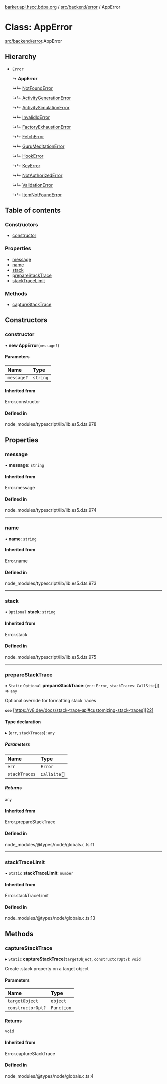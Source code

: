 [barker.api.hscc.bdpa.org][1] / [src/backend/error][2] / AppError

# Class: AppError

[src/backend/error][2].AppError

## Hierarchy

- `Error`

  ↳ **AppError**

  ↳↳ [NotFoundError][3]

  ↳↳ [ActivityGenerationError][4]

  ↳↳ [ActivitySimulationError][5]

  ↳↳ [InvalidIdError][6]

  ↳↳ [FactoryExhaustionError][7]

  ↳↳ [FetchError][8]

  ↳↳ [GuruMeditationError][9]

  ↳↳ [HookError][10]

  ↳↳ [KeyError][11]

  ↳↳ [NotAuthorizedError][12]

  ↳↳ [ValidationError][13]

  ↳↳ [ItemNotFoundError][14]

## Table of contents

### Constructors

- [constructor][15]

### Properties

- [message][16]
- [name][17]
- [stack][18]
- [prepareStackTrace][19]
- [stackTraceLimit][20]

### Methods

- [captureStackTrace][21]

## Constructors

### constructor

• **new AppError**(`message?`)

#### Parameters

| Name       | Type     |
| :--------- | :------- |
| `message?` | `string` |

#### Inherited from

Error.constructor

#### Defined in

node_modules/typescript/lib/lib.es5.d.ts:978

## Properties

### message

• **message**: `string`

#### Inherited from

Error.message

#### Defined in

node_modules/typescript/lib/lib.es5.d.ts:974

---

### name

• **name**: `string`

#### Inherited from

Error.name

#### Defined in

node_modules/typescript/lib/lib.es5.d.ts:973

---

### stack

• `Optional` **stack**: `string`

#### Inherited from

Error.stack

#### Defined in

node_modules/typescript/lib/lib.es5.d.ts:975

---

### prepareStackTrace

▪ `Static` `Optional` **prepareStackTrace**: (`err`: `Error`, `stackTraces`:
`CallSite`\[]) => `any`

Optional override for formatting stack traces

**`see`** [https://v8.dev/docs/stack-trace-api#customizing-stack-traces][22]

#### Type declaration

▸ (`err`, `stackTraces`): `any`

##### Parameters

| Name          | Type         |
| :------------ | :----------- |
| `err`         | `Error`      |
| `stackTraces` | `CallSite`[] |

##### Returns

`any`

#### Inherited from

Error.prepareStackTrace

#### Defined in

node_modules/@types/node/globals.d.ts:11

---

### stackTraceLimit

▪ `Static` **stackTraceLimit**: `number`

#### Inherited from

Error.stackTraceLimit

#### Defined in

node_modules/@types/node/globals.d.ts:13

## Methods

### captureStackTrace

▸ `Static` **captureStackTrace**(`targetObject`, `constructorOpt?`): `void`

Create .stack property on a target object

#### Parameters

| Name              | Type       |
| :---------------- | :--------- |
| `targetObject`    | `object`   |
| `constructorOpt?` | `Function` |

#### Returns

`void`

#### Inherited from

Error.captureStackTrace

#### Defined in

node_modules/@types/node/globals.d.ts:4

[1]: ../README.md
[2]: ../modules/src_backend_error.md
[3]: src_backend_error.notfounderror.md
[4]: src_backend_error.activitygenerationerror.md
[5]: src_backend_error.activitysimulationerror.md
[6]: src_backend_error.invalididerror.md
[7]: test_setup.factoryexhaustionerror.md
[8]: src_backend_error.fetcherror.md
[9]: src_backend_error.gurumeditationerror.md
[10]: src_backend_error.hookerror.md
[11]: src_backend_error.keyerror.md
[12]: src_backend_error.notauthorizederror.md
[13]: src_backend_error.validationerror.md
[14]: src_backend_error.itemnotfounderror.md
[15]: src_backend_error.apperror.md#constructor
[16]: src_backend_error.apperror.md#message
[17]: src_backend_error.apperror.md#name
[18]: src_backend_error.apperror.md#stack
[19]: src_backend_error.apperror.md#preparestacktrace
[20]: src_backend_error.apperror.md#stacktracelimit
[21]: src_backend_error.apperror.md#capturestacktrace
[22]: https://v8.dev/docs/stack-trace-api#customizing-stack-traces
